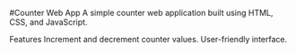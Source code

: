 #Counter Web App
A simple counter web application built using HTML, CSS, and JavaScript.

Features
Increment and decrement counter values.
User-friendly interface.
